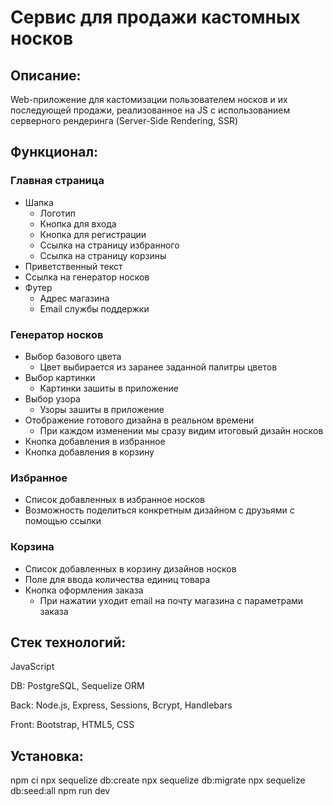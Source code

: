 # Сервис для продажи кастомных носков

## Описание:
<p>Web-приложение для кастомизации пользователем носков и их последующей продажи, реализованное на JS с использованием серверного рендеринга (Server-Side Rendering, SSR)</p>

## Функционал:

### Главная страница

* Шапка
  * Логотип
  * Кнопка для входа
  * Кнопка для регистрации
  * Ссылка на страницу избранного
  * Ссылка на страницу корзины
* Приветственный текст
* Ссылка на генератор носков
* Футер
  * Адрес магазина
  * Email службы поддержки

### Генератор носков

* Выбор базового цвета
  * Цвет выбирается из заранее заданной палитры цветов
* Выбор картинки
  * Картинки зашиты в приложение
* Выбор узора
  * Узоры зашиты в приложение
* Отображение готового дизайна в реальном времени
  * При каждом изменении мы сразу видим итоговый дизайн носков
* Кнопка добавления в избранное
* Кнопка добавления в корзину

### Избранное
* Список добавленных в избранное носков
* Возможность поделиться конкретным дизайном с друзьями с помощью ссылки

### Корзина

* Список добавленных в корзину дизайнов носков
* Поле для ввода количества единиц товара
* Кнопка оформления заказа
  * При нажатии уходит email на почту магазина с параметрами заказа

## Стек технологий:
JavaScript

DB: PostgreSQL, Sequelize ORM

Back: Node.js, Express, Sessions, Bcrypt, Handlebars

Front: Bootstrap, HTML5, CSS

## Установка:
npm ci
npx sequelize db:create
npx sequelize db:migrate
npx sequelize db:seed:all
npm run dev
